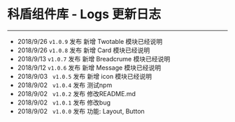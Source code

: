 # 科盾组件库 - Logs 更新日志
----
* 2018/9/26 ```v1.0.9``` 发布 新增 Twotable 模块已经说明
* 2018/9/26 ```v1.0.8``` 发布 新增 Card 模块已经说明
* 2018/9/13 ```v1.0.7``` 发布 新增 Breadcrume 模块已经说明
* 2018/9/12 ```v1.0.6``` 发布 新增 Message 模块已经说明
* 2018/9/03 &nbsp; ```v1.0.5``` 发布 新增 icon 模块已经说明
* 2018/9/02 &nbsp; ```v1.0.4``` 发布 测试npm
* 2018/9/02 &nbsp; ```v1.0.2``` 发布 修改README.md
* 2018/9/02 &nbsp; ```v1.0.1``` 发布 修改bug
* 2018/9/02 &nbsp; ```v1.0.0``` 发布 功能: Layout, Button


